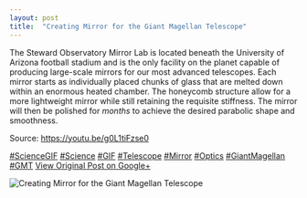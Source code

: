 ```yaml
---
layout: post
title:  "Creating Mirror for the Giant Magellan Telescope"
---
```


The Steward Observatory Mirror Lab is located beneath the University of Arizona football stadium and is the only facility on the planet capable of producing large-scale mirrors for our most advanced telescopes. Each mirror starts as individually placed chunks of glass that are melted down within an enormous heated chamber. The honeycomb structure allow for a more lightweight mirror while still retaining the requisite stiffness. The mirror will then be polished for _months_ to achieve the desired parabolic shape and smoothness.   
  
Source: <https://youtu.be/g0L1tiFzse0>  
  
[#ScienceGIF](https://plus.google.com/s/%23ScienceGIF/posts) [#Science](https://plus.google.com/s/%23Science/posts) [#GIF](https://plus.google.com/s/%23GIF/posts) [#Telescope](https://plus.google.com/s/%23Telescope/posts) [#Mirror](https://plus.google.com/s/%23Mirror/posts) [#Optics](https://plus.google.com/s/%23Optics/posts) [#GiantMagellan](https://plus.google.com/s/%23GiantMagellan/posts) [#GMT](https://plus.google.com/s/%23GMT/posts)
[View Original Post on Google+](https://plus.google.com/+ColinSullender/posts/V9cKWRByJqQ)

![Creating Mirror for the Giant Magellan Telescope](/assets/img/2015-10-26-Creating Mirror-for-the Giant-Magellan-Telescope.gif)
